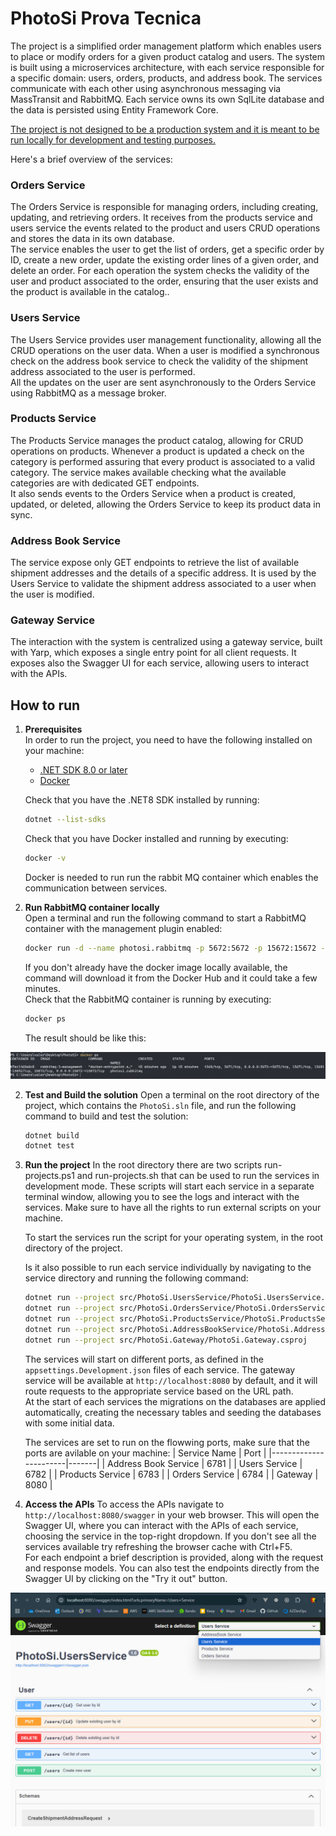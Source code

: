 # PhotoSi Prova Tecnica
The project is a simplified order management platform which enables users to place or modify orders for a given product catalog and users. The system is built using a microservices architecture, with each service responsible for a specific domain: users, orders, products, and address book. The services communicate with each other using asynchronous messaging via MassTransit and RabbitMQ.
Each service owns its own SqlLite database and the data is persisted using Entity Framework Core.

<u>The project is not designed to be a production system and it is meant to be run locally for development and testing purposes.</u>

Here's a brief overview of the services:
### Orders Service
The Orders Service is responsible for managing orders, including creating, updating, and retrieving orders. It receives from the products service and users service the events related to the product and users CRUD operations and stores the data in its own database.<br>
The service enables the user to get the list of orders, get a specific order by ID, create a new order, update the existing order lines of a given order, and delete an order. For each operation the system checks the validity of the user and product associated to the order, ensuring that the user exists and the product is available in the catalog..<br>

### Users Service
The Users Service provides user management functionality, allowing all the CRUD operations on the user data. When a user is modified a synchronous check on the address book service to check the validity of the shipment address associated to the user is performed.<br>
All the updates on the user are sent asynchronously to the Orders Service using RabbitMQ as a message broker.

### Products Service
The Products Service manages the product catalog, allowing for CRUD operations on products. Whenever a product is updated a check on the category is performed assuring that every product is associated to a valid category. The service makes available checking what the available categories are with dedicated GET endpoints. <br>
It also sends events to the Orders Service when a product is created, updated, or deleted, allowing the Orders Service to keep its product data in sync.

### Address Book Service
The service expose only GET endpoints to retrieve the list of available shipment addresses and the details of a specific address. It is used by the Users Service to validate the shipment address associated to a user when the user is modified.<br>

### Gateway Service
The interaction with the system is centralized using a gateway service, built with Yarp, which exposes a single entry point for all client requests. It exposes also the Swagger UI for each service, allowing users to interact with the APIs.

## How to run

1. **Prerequisites**<br>
   In order to run the project, you need to have the following installed on your machine:
   - [.NET SDK 8.0 or later](https://dotnet.microsoft.com/download)
   - [Docker](https://www.docker.com/get-started)

   Check that you have the .NET8 SDK installed by running:
   ```sh
   dotnet --list-sdks
   ```
   Check that you have Docker installed and running by executing:
   ```sh
   docker -v
   ```
   Docker is needed to run run the rabbit MQ container which enables the communication between services.

2. **Run RabbitMQ container locally**<br>
   Open a terminal and run the following command to start a RabbitMQ container with the management plugin enabled:
   ```sh
   docker run -d --name photosi.rabbitmq -p 5672:5672 -p 15672:15672 -e RABBITMQ_DEFAULT_USER=photosi -e RABBITMQ_DEFAULT_PASS=photosi rabbitmq:3-management
   ```
   If you don't already have the docker image locally available, the command will download it from the Docker Hub and it could take a few minutes.<br>
   Check that the RabbitMQ container is running by executing:
   ```sh
   docker ps
   ```
   The result should be like this:
   
![RabbitMQ container running](assets/docker-check.png)

2. **Test and Build the solution**
   Open a terminal on the root directory of the project, which contains the `PhotoSi.sln` file, and run the following command to build and test the solution:

   ```sh
   dotnet build
   dotnet test
   ```

3. **Run the project**
   In the root directory there are two scripts run-projects.ps1 and run-projects.sh that can be used to run the services in development mode. These scripts will start each service in a separate terminal window, allowing you to see the logs and interact with the services. Make sure to have all the rights to run external scripts on your machine.<br>

   To start the services run the script for your operating system, in the root directory of the project.<br>

   Is it also possible to run each service individually by navigating to the service directory and running the following command:

   ```sh
   dotnet run --project src/PhotoSi.UsersService/PhotoSi.UsersService.csproj &
   dotnet run --project src/PhotoSi.OrdersService/PhotoSi.OrdersService.csproj &
   dotnet run --project src/PhotoSi.ProductsService/PhotoSi.ProductsService.csproj &
   dotnet run --project src/PhotoSi.AddressBookService/PhotoSi.AddressBookService.csproj &
   dotnet run --project src/PhotoSi.Gateway/PhotoSi.Gateway.csproj
   ```

   The services will start on different ports, as defined in the `appsettings.Development.json` files of each service. The gateway service will be available at `http://localhost:8080` by default, and it will route requests to the appropriate service based on the URL path.<br>
   At the start of each services the migrations on the databases are applied automatically, creating the necessary tables and seeding the databases with some initial data.<br>

   The services are set to run on the flowwing ports, make sure that the ports are avilable on your machine:
   | Service Name          | Port  |
   |-----------------------|-------|
   | Address Book Service  | 6781  |
   | Users Service         | 6782  |
   | Products Service      | 6783  |
   | Orders Service        | 6784  |
   | Gateway               | 8080  |


5. **Access the APIs**
   To access the APIs navigate to `http://localhost:8080/swagger` in your web browser. This will open the Swagger UI, where you can interact with the APIs of each service, choosing the service in the top-right dropdown. If you don't see all the services available try refreshing the browser cache with Ctrl+F5.<br>
   For each endpoint a brief description is provided, along with the request and response models. You can also test the endpoints directly from the Swagger UI by clicking on the "Try it out" button.<br>

![Swagger docs](assets/swagger.png)

